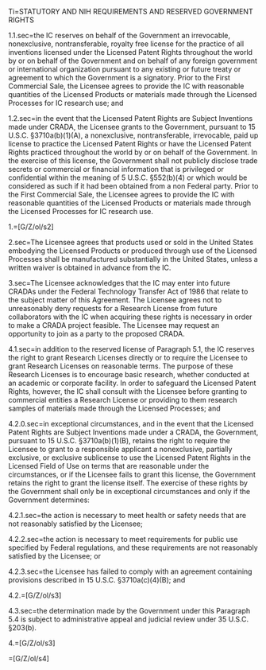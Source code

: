 Ti=STATUTORY AND NIH REQUIREMENTS AND RESERVED GOVERNMENT RIGHTS

1.1.sec=the IC reserves on behalf of the Government an irrevocable, nonexclusive, 	nontransferable, royalty free license for the practice of all inventions licensed 	under the Licensed Patent Rights throughout the world by or on behalf of the 	Government and on behalf of any foreign government or international 	organization pursuant to any existing or future treaty or agreement to which the 	Government is a signatory.  Prior to the First Commercial Sale,  the Licensee 	agrees to provide the IC with reasonable quantities of the Licensed Products 	or materials made through the Licensed Processes for IC research use; and

1.2.sec=in the event that the Licensed Patent Rights are Subject Inventions made under CRADA, the Licensee grants to the Government, pursuant to 15 U.S.C. §3710a(b)(1)(A), a nonexclusive, nontransferable, irrevocable, paid up license to practice the Licensed Patent Rights or have the Licensed Patent Rights practiced throughout the world by or on behalf of the Government.  In the exercise of this license, the Government shall not publicly disclose trade secrets or commercial or financial information that is privileged or confidential within the meaning of 5 U.S.C. §552(b)(4) or which would be considered as such if it had been obtained from a non Federal party.  Prior to the First Commercial Sale, the Licensee agrees to provide the IC with reasonable quantities of the Licensed Products or materials made through the Licensed Processes for IC research use.

1.=[G/Z/ol/s2]

2.sec=The Licensee agrees that products used or sold in the United States embodying the Licensed Products or produced through use of the Licensed Processes shall be manufactured substantially in the United States, unless a written waiver is obtained in advance from the IC.

3.sec=The Licensee acknowledges that the IC may enter into future CRADAs under the Federal Technology Transfer Act of 1986 that relate to the subject matter of this Agreement.  The Licensee agrees not to unreasonably deny requests for a Research License from future collaborators with the IC when acquiring these rights is necessary in order to make a CRADA project feasible.  The Licensee may request an opportunity to join as a party to the proposed CRADA.

4.1.sec=in addition to the reserved license of Paragraph 5.1, the IC reserves the right to 	grant Research Licenses directly or to require the Licensee to grant Research 	Licenses on reasonable terms.  The purpose of these Research Licenses is to 	encourage basic research, whether conducted at an academic or corporate 	facility.  In order to safeguard the Licensed Patent Rights, however, the IC 	shall consult with the Licensee before granting to commercial entities a 	Research License or providing to them research samples of materials made 	through the Licensed Processes; and

4.2.0.sec=in exceptional circumstances, and in the event that the Licensed Patent Rights are Subject Inventions made under a CRADA, the Government, pursuant to 15 U.S.C. §3710a(b)(1)(B), retains the right to require the Licensee to grant to a responsible applicant a nonexclusive, partially exclusive, or exclusive sublicense to use the Licensed Patent Rights in the Licensed Field of Use on terms that are reasonable under the circumstances, or if the Licensee fails to grant this license, the Government retains the right to grant the license itself.  The exercise of these rights by the Government shall only be in exceptional circumstances and only if the Government determines:

4.2.1.sec=the action is necessary to meet health or safety needs that are not reasonably satisfied by the Licensee;

4.2.2.sec=the action is necessary to meet requirements for public use specified by Federal regulations, and these requirements are not reasonably satisfied by the Licensee; or

4.2.3.sec=the Licensee has failed to comply with an agreement containing provisions described in 15 U.S.C. §3710a(c)(4)(B); and

4.2.=[G/Z/ol/s3]

4.3.sec=the determination made by the Government under this Paragraph 5.4 is subject to administrative appeal and judicial review under 35 U.S.C. §203(b).

4.=[G/Z/ol/s3]

=[G/Z/ol/s4]
